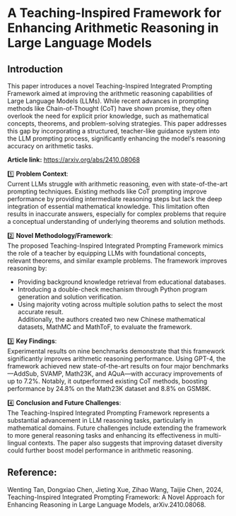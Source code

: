 # A Teaching-Inspired Framework for Enhancing Arithmetic Reasoning in Large Language Models

## Introduction
This paper introduces a novel Teaching-Inspired Integrated Prompting Framework aimed at improving the arithmetic reasoning capabilities of Large Language Models (LLMs). While recent advances in prompting methods like Chain-of-Thought (CoT) have shown promise, they often overlook the need for explicit prior knowledge, such as mathematical concepts, theorems, and problem-solving strategies. This paper addresses this gap by incorporating a structured, teacher-like guidance system into the LLM prompting process, significantly enhancing the model's reasoning accuracy on arithmetic tasks.

**Article link:** https://arxiv.org/abs/2410.08068

1️⃣ **Problem Context**:  
Current LLMs struggle with arithmetic reasoning, even with state-of-the-art prompting techniques. Existing methods like CoT prompting improve performance by providing intermediate reasoning steps but lack the deep integration of essential mathematical knowledge. This limitation often results in inaccurate answers, especially for complex problems that require a conceptual understanding of underlying theorems and solution methods.

2️⃣ **Novel Methodology/Framework**:  
The proposed Teaching-Inspired Integrated Prompting Framework mimics the role of a teacher by equipping LLMs with foundational concepts, relevant theorems, and similar example problems. The framework improves reasoning by:
- Providing background knowledge retrieval from educational databases.
- Introducing a double-check mechanism through Python program generation and solution verification.
- Using majority voting across multiple solution paths to select the most accurate result.  
Additionally, the authors created two new Chinese mathematical datasets, MathMC and MathToF, to evaluate the framework.

3️⃣ **Key Findings**:  
Experimental results on nine benchmarks demonstrate that this framework significantly improves arithmetic reasoning performance. Using GPT-4, the framework achieved new state-of-the-art results on four major benchmarks—AddSub, SVAMP, Math23K, and AQuA—with accuracy improvements of up to 7.2%. Notably, it outperformed existing CoT methods, boosting performance by 24.8% on the Math23K dataset and 8.8% on GSM8K.

4️⃣ **Conclusion and Future Challenges**:  
The Teaching-Inspired Integrated Prompting Framework represents a substantial advancement in LLM reasoning tasks, particularly in mathematical domains. Future challenges include extending the framework to more general reasoning tasks and enhancing its effectiveness in multi-lingual contexts. The paper also suggests that improving dataset diversity could further boost model performance in arithmetic reasoning.


## Reference:  
Wenting Tan, Dongxiao Chen, Jieting Xue, Zihao Wang, Taijie Chen, 2024, Teaching-Inspired Integrated Prompting Framework: A Novel Approach for Enhancing Reasoning in Large Language Models, arXiv.2410.08068.
